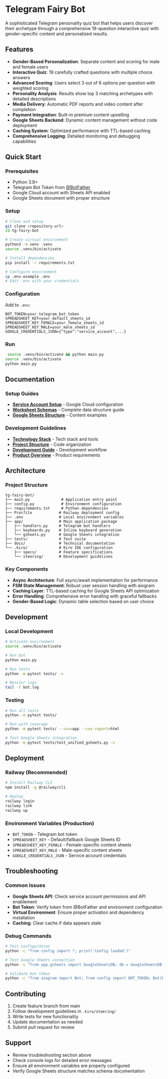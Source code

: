 # Telegram Fairy Bot

A sophisticated Telegram personality quiz bot that helps users discover their archetype through a comprehensive 19-question interactive quiz with gender-specific content and personalized results.

## Features

- **Gender-Based Personalization**: Separate content and scoring for male and female users
- **Interactive Quiz**: 19 carefully crafted questions with multiple choice answers
- **Advanced Scoring**: Users select 3 out of 6 options per question with weighted scoring
- **Personality Analysis**: Results show top 3 matching archetypes with detailed descriptions
- **Media Delivery**: Automatic PDF reports and video content after completion
- **Payment Integration**: Built-in premium content upselling
- **Google Sheets Backend**: Dynamic content management without code deployment
- **Caching System**: Optimized performance with TTL-based caching
- **Comprehensive Logging**: Detailed monitoring and debugging capabilities

## Quick Start

### Prerequisites

- Python 3.8+
- Telegram Bot Token from [@BotFather](https://t.me/BotFather)
- Google Cloud account with Sheets API enabled
- Google Sheets document with proper structure

### Setup

```bash
# Clone and setup
git clone <repository-url>
cd tg-fairy-bot

# Create virtual environment
python3 -m venv .venv
source .venv/bin/activate

# Install dependencies
pip install -r requirements.txt

# Configure environment
cp .env.example .env
# Edit .env with your credentials
```

### Configuration

Add to `.env`:

```env
BOT_TOKEN=your_telegram_bot_token
SPREADSHEET_KEY=your_default_sheets_id
SPREADSHEET_KEY_FEMALE=your_female_sheets_id
SPREADSHEET_KEY_MALE=your_male_sheets_id
GOOGLE_CREDENTIALS_JSON={"type":"service_account",...}
```

### Run

```bash
 source .venv/bin/activate && python main.py
source .venv/bin/activate
python main.py
```

## Documentation

### Setup Guides

- **[Service Account Setup](docs/service-account-setup.md)** - Google Cloud configuration
- **[Worksheet Schemas](docs/worksheet-schemas.md)** - Complete data structure guide
- **[Google Sheets Structure](docs/google-sheets-structure.md)** - Content examples

### Development Guidelines

- **[Technology Stack](.kiro/steering/tech.md)** - Tech stack and tools
- **[Project Structure](.kiro/steering/structure.md)** - Code organization
- **[Development Guide](.kiro/steering/development.md)** - Development workflow
- **[Product Overview](.kiro/steering/product.md)** - Product requirements

## Architecture

### Project Structure

```
tg-fairy-bot/
├── main.py              # Application entry point
├── config.py            # Environment configuration
├── requirements.txt     # Python dependencies
├── Procfile            # Railway deployment config
├── .env                # Local environment variables
├── app/                # Main application package
│   ├── handlers.py     # Telegram bot handlers
│   ├── keyboards.py    # Inline keyboard generation
│   └── gsheets.py      # Google Sheets integration
├── tests/              # Test suite
├── docs/               # Technical documentation
└── .kiro/              # Kiro IDE configuration
    ├── specs/          # Feature specifications
    └── steering/       # Development guidelines
```

### Key Components

- **Async Architecture**: Full async/await implementation for performance
- **FSM State Management**: Robust user session handling with aiogram
- **Caching Layer**: TTL-based caching for Google Sheets API optimization
- **Error Handling**: Comprehensive error handling with graceful fallbacks
- **Gender-Based Logic**: Dynamic table selection based on user choice

## Development

### Local Development

```bash
# Activate environment
source .venv/bin/activate

# Run bot
python main.py

# Run tests
python -m pytest tests/ -v

# Monitor logs
tail -f bot.log
```

### Testing

```bash
# Run all tests
python -m pytest tests/

# Run with coverage
python -m pytest tests/ --cov=app --cov-report=html

# Test Google Sheets integration
python -m pytest tests/test_unified_gsheets.py -v
```

## Deployment

### Railway (Recommended)

```bash
# Install Railway CLI
npm install -g @railway/cli

# Deploy
railway login
railway link
railway up
```

### Environment Variables (Production)

- `BOT_TOKEN` - Telegram bot token
- `SPREADSHEET_KEY` - Default/fallback Google Sheets ID
- `SPREADSHEET_KEY_FEMALE` - Female-specific content sheets
- `SPREADSHEET_KEY_MALE` - Male-specific content sheets
- `GOOGLE_CREDENTIALS_JSON` - Service account credentials

## Troubleshooting

### Common Issues

- **Google Sheets API**: Check service account permissions and API enablement
- **Bot Token**: Verify token from @BotFather and environment configuration
- **Virtual Environment**: Ensure proper activation and dependency installation
- **Caching**: Clear cache if data appears stale

### Debug Commands

```bash
# Test configuration
python -c "from config import *; print('Config loaded')"

# Test Google Sheets connection
python -c "from app.gsheets import GoogleSheetsDB; db = GoogleSheetsDB(); print(db.get_config_value('welcome_sequence_1'))"

# Validate bot token
python -c "from aiogram import Bot; from config import BOT_TOKEN; Bot(BOT_TOKEN)"
```

## Contributing

1. Create feature branch from main
2. Follow development guidelines in `.kiro/steering/`
3. Write tests for new functionality
4. Update documentation as needed
5. Submit pull request for review

## Support

- Review troubleshooting section above
- Check console logs for detailed error messages
- Ensure all environment variables are properly configured
- Verify Google Sheets structure matches schema documentation
